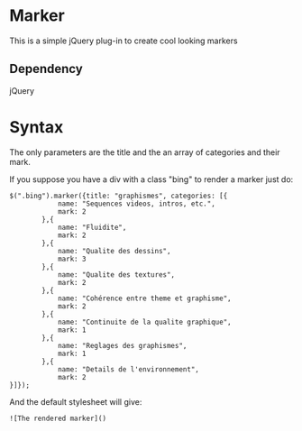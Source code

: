 Marker
========

This is a simple jQuery plug-in to create cool looking markers

Dependency
--------

jQuery

Syntax
========
The only parameters are the title and the an array of categories and their mark.

If you suppose you have a div with a class "bing" to render a marker just do:

	$(".bing").marker({title: "graphismes", categories: [{
				name: "Sequences videos, intros, etc.",
				mark: 2
			},{
				name: "Fluidite",
				mark: 2
			},{
				name: "Qualite des dessins",
				mark: 3
			},{
				name: "Qualite des textures",
				mark: 2
			},{
				name: "Cohérence entre theme et graphisme",
				mark: 2
			},{
				name: "Continuite de la qualite graphique",
				mark: 1
			},{
				name: "Reglages des graphismes",
				mark: 1
			},{
				name: "Details de l'environnement",
				mark: 2
	}]});

And the default stylesheet will give:
	
	![The rendered marker]()

